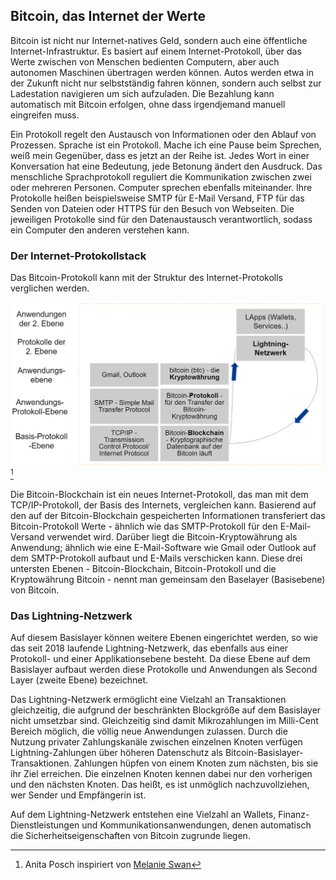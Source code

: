 ## Bitcoin, das Internet der Werte

Bitcoin ist nicht nur Internet-natives Geld, sondern auch eine öffentliche Internet-Infrastruktur. Es basiert auf einem Internet-Protokoll, über das Werte zwischen von Menschen bedienten Computern, aber auch autonomen Maschinen übertragen werden können. Autos werden etwa in der Zukunft nicht nur selbstständig fahren können, sondern auch selbst zur Ladestation navigieren um sich aufzuladen. Die Bezahlung kann automatisch mit Bitcoin erfolgen, ohne dass irgendjemand manuell eingreifen muss. 

Ein Protokoll regelt den Austausch von Informationen oder den Ablauf von Prozessen. Sprache ist ein Protokoll. Mache ich eine Pause beim Sprechen, weiß mein Gegenüber, dass es jetzt an der Reihe ist. Jedes Wort in einer Konversation hat eine Bedeutung, jede Betonung ändert den Ausdruck. Das menschliche Sprachprotokoll reguliert die Kommunikation zwischen zwei oder mehreren Personen. Computer sprechen ebenfalls miteinander. Ihre Protokolle heißen beispielsweise SMTP für E-Mail Versand, FTP für das Senden von Dateien oder HTTPS für den Besuch von Webseiten. Die jeweiligen Protokolle sind für den Datenaustausch verantwortlich, sodass ein Computer den anderen verstehen kann.

### Der Internet-Protokollstack
Das Bitcoin-Protokoll kann mit der Struktur des Internet-Protokolls verglichen werden. 

![Bitcoin ist Allgemeingut](assets/_Bitcoin-protocol.png) [^23]

Die Bitcoin-Blockchain ist ein neues Internet-Protokoll, das man mit dem TCP/IP-Protokoll, der Basis des Internets, vergleichen kann. Basierend auf den auf der Bitcoin-Blockchain gespeicherten Informationen transferiert das Bitcoin-Protokoll Werte - ähnlich wie das SMTP-Protokoll für den E-Mail-Versand verwendet wird. Darüber liegt die Bitcoin-Kryptowährung als Anwendung; ähnlich wie eine E-Mail-Software wie Gmail oder Outlook auf dem SMTP-Protokoll aufbaut und E-Mails verschicken kann. Diese drei untersten Ebenen - Bitcoin-Blockchain, Bitcoin-Protokoll und die Kryptowährung Bitcoin - nennt man gemeinsam den Baselayer (Basisebene) von Bitcoin.

### Das Lightning-Netzwerk
Auf diesem Basislayer können weitere Ebenen eingerichtet werden, so wie das seit 2018 laufende Lightning-Netzwerk, das ebenfalls aus einer Protokoll- und einer Applikationsebene besteht. Da diese Ebene auf dem Basislayer aufbaut werden diese Protokolle und Anwendungen als Second Layer (zweite Ebene) bezeichnet. 

Das Lightning-Netzwerk ermöglicht eine Vielzahl an Transaktionen gleichzeitig, die aufgrund der beschränkten Blockgröße auf dem Basislayer nicht umsetzbar sind. Gleichzeitig sind damit Mikrozahlungen im Milli-Cent Bereich möglich, die völlig neue Anwendungen zulassen. Durch die Nutzung privater Zahlungskanäle zwischen einzelnen Knoten verfügen Lightning-Zahlungen über höheren Datenschutz als Bitcoin-Basislayer-Transaktionen. Zahlungen hüpfen von einem Knoten zum nächsten, bis sie ihr Ziel erreichen. Die einzelnen Knoten kennen dabei nur den vorherigen und den nächsten Knoten. Das heißt, es ist unmöglich nachzuvollziehen, wer Sender und Empfängerin ist. 

Auf dem Lightning-Netzwerk entstehen eine Vielzahl an Wallets, Finanz-Dienstleistungen und Kommunikationsanwendungen, denen automatisch die Sicherheitseigenschaften von Bitcoin zugrunde liegen.

[^23]: Anita Posch inspiriert von [Melanie Swan](https://www.slideshare.net/lablogga/bitcoin-and-blockchain-explained-cryptocitizen-smartnetwork-trust)
